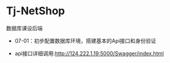 # Tj-NetShop
数据库课设后端
* 07-01：初步配置数据库环境，搭建基本的Api接口和身份验证

* api接口详细调用:http://124.222.1.19:5000/Swagger/index.html
